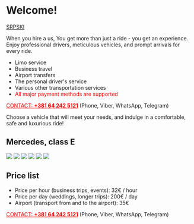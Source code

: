 # Welcome!

[SRPSKI](/)

When you hire a us, You get more than just a ride - you get an experience.
Enjoy professional drivers, meticulous vehicles, and prompt arrivals for every ride.

- Limo service
- Business travel
- Airport transfers
- The personal driver's service
- Various other transportation services
- <a style="color:red">All major payment methods are supported</a>

<a href="tel:+381642425121" style="color:red">CONTACT: <strong>+381 64 242 5121</strong></a> (Phone, Viber, WhatsApp, Telegram)

Choose a vehicle that will meet your needs, and indulge in a comfortable, safe and luxurious ride!

## Mercedes, class E

![](/images/001.jpg)
![](/images/002.jpeg)
![](/images/003.jpg)
![](/images/004.jpg)
![](/images/005.jpg)
![](/images/006.jpg)

## Price list

- Price per hour (business trips, events):      32€ / hour
- Price per day (weddings, longer trips):       200€ / day
- Airport (transport from and to the airport):  35€

<a href="tel:+381642425121" style="color:red">CONTACT: <strong>+381 64 242 5121</strong></a> (Phone, Viber, WhatsApp, Telegram)